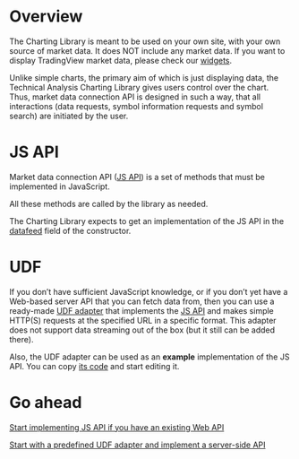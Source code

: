 # Overview

The Charting Library is meant to be used on your own site, with your own source of market data. It does NOT include any market data. If you want to display TradingView market data, please check our [widgets](https://www.tradingview.com/widget/).

Unlike simple charts, the primary aim of which is just displaying data, the Technical Analysis Charting Library gives users control over the chart.
Thus, market data connection API is designed in such a way, that all interactions (data requests, symbol information requests and symbol search) are initiated by the user.

# JS API

Market data connection API ([JS API](JS-Api)) is a set of methods that must be implemented in JavaScript. 

All these methods are called by the library as needed.

The Charting Library expects to get an implementation of the JS API in the [datafeed](Widget-Constructor#datafeed) field of the constructor.

# UDF

If you don’t have sufficient JavaScript knowledge, or if you don’t yet have a Web-based server API that you can fetch data from, then you can use a ready-made [UDF adapter](UDF) that implements the [JS API](JS-Api) and makes simple HTTP(S) requests at the specified URL in a specific format. This adapter does not support data streaming out of the box (but it still can be added there).

Also, the UDF adapter can be used as an **example** implementation of the JS API. You can copy [its code](https://github.com/tradingview/charting_library/tree/master/datafeeds/udf) and start editing it.

# Go ahead

[Start implementing JS API if you have an existing Web API](JS-Api)

[Start with a predefined UDF adapter and implement a server-side API](UDF)

